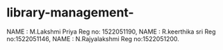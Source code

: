 # library-management-
NAME : M.Lakshmi Priya
Reg no: 1522051190,
NAME : R.keerthika sri
Reg no:1522051146,
NAME  : N.Rajyalakshmi
Reg no:1522051200.
